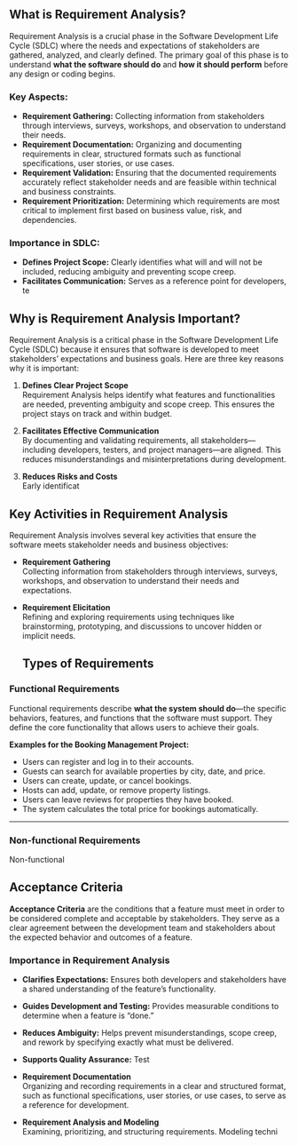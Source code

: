 ## What is Requirement Analysis?

Requirement Analysis is a crucial phase in the Software Development Life Cycle (SDLC) where the needs and expectations of stakeholders are gathered, analyzed, and clearly defined. The primary goal of this phase is to understand **what the software should do** and **how it should perform** before any design or coding begins.

### Key Aspects:
- **Requirement Gathering:** Collecting information from stakeholders through interviews, surveys, workshops, and observation to understand their needs.
- **Requirement Documentation:** Organizing and documenting requirements in clear, structured formats such as functional specifications, user stories, or use cases.
- **Requirement Validation:** Ensuring that the documented requirements accurately reflect stakeholder needs and are feasible within technical and business constraints.
- **Requirement Prioritization:** Determining which requirements are most critical to implement first based on business value, risk, and dependencies.

### Importance in SDLC:
- **Defines Project Scope:** Clearly identifies what will and will not be included, reducing ambiguity and preventing scope creep.
- **Facilitates Communication:** Serves as a reference point for developers, te

## Why is Requirement Analysis Important?

Requirement Analysis is a critical phase in the Software Development Life Cycle (SDLC) because it ensures that software is developed to meet stakeholders’ expectations and business goals. Here are three key reasons why it is important:

1. **Defines Clear Project Scope**  
   Requirement Analysis helps identify what features and functionalities are needed, preventing ambiguity and scope creep. This ensures the project stays on track and within budget.

2. **Facilitates Effective Communication**  
   By documenting and validating requirements, all stakeholders—including developers, testers, and project managers—are aligned. This reduces misunderstandings and misinterpretations during development.

3. **Reduces Risks and Costs**  
   Early identificat

## Key Activities in Requirement Analysis

Requirement Analysis involves several key activities that ensure the software meets stakeholder needs and business objectives:

- **Requirement Gathering**  
  Collecting information from stakeholders through interviews, surveys, workshops, and observation to understand their needs and expectations.

- **Requirement Elicitation**  
  Refining and exploring requirements using techniques like brainstorming, prototyping, and discussions to uncover hidden or implicit needs.


  ## Types of Requirements

### Functional Requirements
Functional requirements describe **what the system should do**—the specific behaviors, features, and functions that the software must support. They define the core functionality that allows users to achieve their goals.

**Examples for the Booking Management Project:**
- Users can register and log in to their accounts.
- Guests can search for available properties by city, date, and price.
- Users can create, update, or cancel bookings.
- Hosts can add, update, or remove property listings.
- Users can leave reviews for properties they have booked.
- The system calculates the total price for bookings automatically.

---

### Non-functional Requirements
Non-functional
## Acceptance Criteria

**Acceptance Criteria** are the conditions that a feature must meet in order to be considered complete and acceptable by stakeholders. They serve as a clear agreement between the development team and stakeholders about the expected behavior and outcomes of a feature.

### Importance in Requirement Analysis
- **Clarifies Expectations:** Ensures both developers and stakeholders have a shared understanding of the feature’s functionality.  
- **Guides Development and Testing:** Provides measurable conditions to determine when a feature is “done.”  
- **Reduces Ambiguity:** Helps prevent misunderstandings, scope creep, and rework by specifying exactly what must be delivered.  
- **Supports Quality Assurance:** Test



- **Requirement Documentation**  
  Organizing and recording requirements in a clear and structured format, such as functional specifications, user stories, or use cases, to serve as a reference for development.

- **Requirement Analysis and Modeling**  
  Examining, prioritizing, and structuring requirements. Modeling techni
